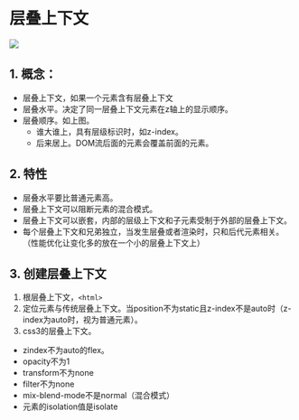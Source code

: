 # 层叠上下文

![](https://image.zhangxinxu.com/image/blog/201601/2016-01-09_211116.png)

## 1. 概念：
- 层叠上下文，如果一个元素含有层叠上下文
- 层叠水平。决定了同一层叠上下文元素在z轴上的显示顺序。
- 层叠顺序。如上图。
  - 谁大谁上，具有层级标识时，如z-index。
  - 后来居上。DOM流后面的元素会覆盖前面的元素。

## 2. 特性
- 层叠水平要比普通元素高。
- 层叠上下文可以阻断元素的混合模式。
- 层叠上下文可以嵌套，内部的层级上下文和子元素受制于外部的层叠上下文。
- 每个层叠上下文和兄弟独立，当发生层叠或者渲染时，只和后代元素相关。（性能优化让变化多的放在一个小的层叠上下文上）

## 3. 创建层叠上下文

1. 根层叠上下文，```<html>```
2. 定位元素与传统层叠上下文。当position不为static且z-index不是auto时（z-index为auto时，视为普通元素）。
3. css3的层叠上下文。
  - zindex不为auto的flex。
  - opacity不为1
  - transform不为none
  - filter不为none
  - mix-blend-mode不是normal（混合模式）
  - 元素的isolation值是isolate
